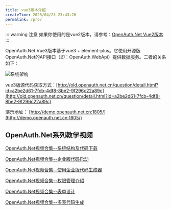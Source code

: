 ```yaml
---
title: vue3版本介绍
createTime: 2025/04/23 23:43:26
permalink: /pro/
---
```

::: warning 注意
如果你使用的是vue2版本，请参考：[OpenAuth.Net Vue2版本](/vue2/)
:::

OpenAuth.Net Vue3版本基于vue3 + element-plus。它使用开源版OpenAuth.Net的API接口（即：OpenAuth.WebApi）提供数据服务。二者的关系如下：

![系统架构](http://img.openauth.net.cn/系统架构.png)

vue3版源代码获取方式：[http://old.openauth.net.cn/question/detail.html?id=a2be2d61-7fcb-4df8-8be2-9f296c22a89c](http://old.openauth.net.cn/question/detail.html?id=a2be2d61-7fcb-4df8-8be2-9f296c22a89c)

演示地址： [http://demo.openauth.net.cn:1805/](http://demo.openauth.net.cn:1805/)

## OpenAuth.Net系列教学视频

[OpenAuth.Net视频合集--系统结构及代码下载](https://www.bilibili.com/video/BV1Z1421q7xU/)

[OpenAuth.Net视频合集--企业版代码启动](https://www.bilibili.com/video/BV1KSuQebEek/)

[OpenAuth.Net视频合集--使用企业版代码生成器](https://www.bilibili.com/video/BV1JCuyeaEFp/)

[OpenAuth.Net视频合集--权限管理介绍](https://www.bilibili.com/video/BV1M9KeejENf/)

[OpenAuth.Net视频合集--表单设计](https://www.bilibili.com/video/BV1dagEeFEVA/)

[OpenAuth.Net视频合集--多表代码生成](https://www.bilibili.com/video/BV1r4J3zAEsx/)







